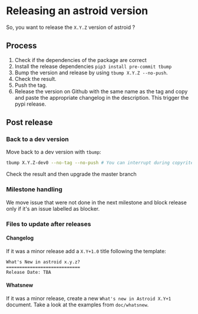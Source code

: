 # Releasing an astroid version

So, you want to release the `X.Y.Z` version of astroid ?

## Process

1. Check if the dependencies of the package are correct
2. Install the release dependencies `pip3 install pre-commit tbump`
3. Bump the version and release by using `tbump X.Y.Z --no-push`.
4. Check the result.
5. Push the tag.
6. Release the version on Github with the same name as the tag and copy and paste the
   appropriate changelog in the description. This trigger the pypi release.

## Post release

### Back to a dev version

Move back to a dev version with `tbump`:

```bash
tbump X.Y.Z-dev0 --no-tag --no-push # You can interrupt during copyrite
```

Check the result and then upgrade the master branch

### Milestone handling

We move issue that were not done in the next milestone and block release only if it's an
issue labelled as blocker.

### Files to update after releases

#### Changelog

If it was a minor release add a `X.Y+1.0` title following the template:

```text
What's New in astroid x.y.z?
============================
Release Date: TBA
```

#### Whatsnew

If it was a minor release, create a new `What's new in Astroid X.Y+1` document. Take a
look at the examples from `doc/whatsnew`.
